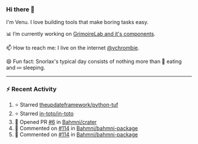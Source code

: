 ### Hi there 👋

I'm Venu. I love building tools that make boring tasks easy.

📊 I’m currently working on [GrimoireLab and it's components](https://chaoss.github.io/grimoirelab).

📫 How to reach me: I live on the internet [@vchrombie](https://www.google.co.in/search?q=vchrombie).

😄 Fun fact: Snorlax's typical day consists of nothing more than :doughnut: eating and :zzz: sleeping.

---

### :zap: Recent Activity

<!--RECENT_ACTIVITY:start-->
1. ⭐ Starred [theupdateframework/python-tuf](https://github.com/theupdateframework/python-tuf)
2. ⭐ Starred [in-toto/in-toto](https://github.com/in-toto/in-toto)
3. 💪 Opened PR [#6](https://github.com/Bahmni/crater/pull/6) in [Bahmni/crater](https://github.com/Bahmni/crater)
4. 💬 Commented on [#114](https://github.com/Bahmni/bahmni-package/pull/114#issuecomment-1186838204) in [Bahmni/bahmni-package](https://github.com/Bahmni/bahmni-package)
5. 💬 Commented on [#114](https://github.com/Bahmni/bahmni-package/pull/114#discussion_r923007717) in [Bahmni/bahmni-package](https://github.com/Bahmni/bahmni-package)
<!--RECENT_ACTIVITY:end-->

<!--
**vchrombie/vchrombie** is a ✨ _special_ ✨ repository because its `README.md` (this file) appears on your GitHub profile.

Here are some ideas to get you started:

- 🔭 I’m currently working on ...
- 🌱 I’m currently learning ...
- 👯 I’m looking to collaborate on ...
- 🤔 I’m looking for help with ...
- 💬 Ask me about ...
- 📫 How to reach me: ...
- 😄 Pronouns: ...
- ⚡ Fun fact: ...
-->

